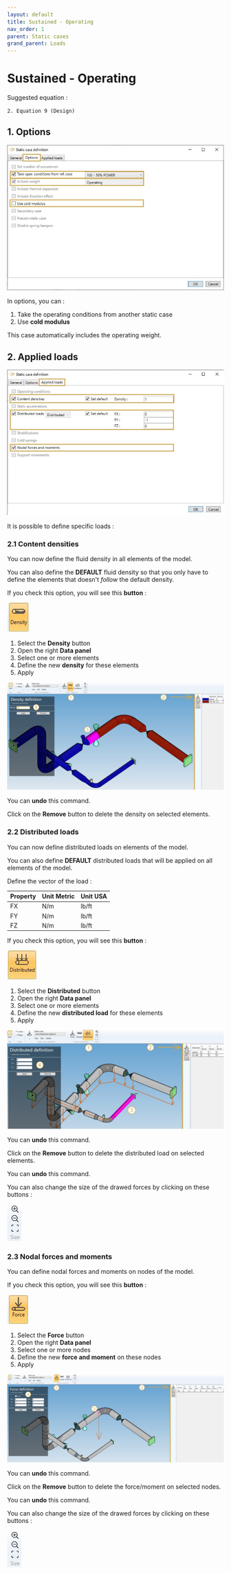 ```yaml
---
layout: default
title: Sustained - Operating
nav_order: 1
parent: Static cases
grand_parent: Loads
---
```


# Sustained - Operating

Suggested equation :

    2. Equation 9 (Design)

## 1. Options

![Image](../../Images/Static3.jpg)

In options, you can :

1. Take the operating conditions from another static case
2. Use **cold modulus**

This case automatically includes the operating weight.

## 2. Applied loads

![Image](../../Images/Static4.jpg)

It is possible to define specific loads :

### 2.1 Content densities

You can now define the fluid density in all elements of the model.

You can also define the **DEFAULT** fluid density so that you only have to define the elements that doesn't *follow* the default density.

If you check this option, you will see this **button** :

![Image](../../Images/Static5.jpg)

1. Select the **Density** button
2. Open the right **Data panel**
3. Select one or more elements
4. Define the new **density** for these elements
5. Apply

![Image](../../Images/Static6.jpg)

You can **undo** this command.

Click on the **Remove** button to delete the density on selected elements.

### 2.2 Distributed loads

You can now define distributed loads on elements of the model.

You can also define **DEFAULT** distributed loads that will be applied on all elements of the model.

Define the vector of the load :

| Property | Unit Metric | Unit USA |
| -------- | ---- | ---- |
| FX | N/m | lb/ft |
| FY | N/m | lb/ft |
| FZ | N/m | lb/ft |

If you check this option, you will see this **button** :

![Image](../../Images/Static7.jpg)

1. Select the **Distributed** button
2. Open the right **Data panel**
3. Select one or more elements
4. Define the new **distributed load** for these elements
5. Apply

![Image](../../Images/Static8.jpg)

You can **undo** this command.

Click on the **Remove** button to delete the distributed load on selected elements.

You can **undo** this command.

You can also change the size of the drawed forces by clicking on these buttons :

![Image](../../Images/Static9.jpg)

### 2.3 Nodal forces and moments

You can define nodal forces and moments on nodes of the model.

If you check this option, you will see this **button** :

![Image](../../Images/Static10.jpg)

1. Select the **Force** button
2. Open the right **Data panel**
3. Select one or more nodes
4. Define the new **force and moment** on these nodes
5. Apply

![Image](../../Images/Static11.jpg)

You can **undo** this command.

Click on the **Remove** button to delete the force/moment on selected nodes.

You can **undo** this command.

You can also change the size of the drawed forces by clicking on these buttons :

![Image](../../Images/Static9.jpg)